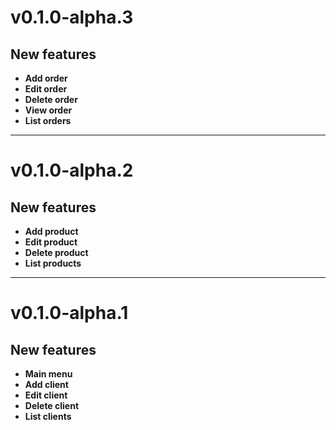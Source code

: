 # v0.1.0-alpha.3
## New features
* **Add order**
* **Edit order**
* **Delete order**
* **View order**
* **List orders**

---

# v0.1.0-alpha.2
## New features
* **Add product**
* **Edit product**
* **Delete product**
* **List products**

---

# v0.1.0-alpha.1
## New features
* **Main menu**
* **Add client**
* **Edit client**
* **Delete client**
* **List clients**